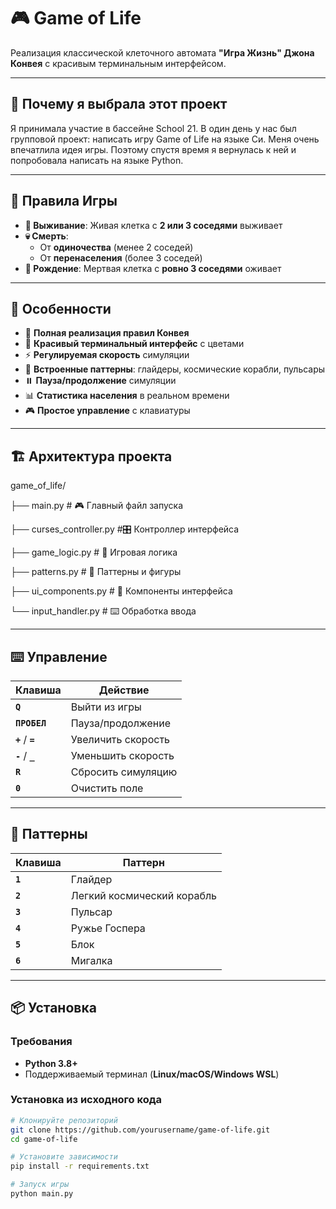 # 🎮 Game of Life

Реализация классической клеточного автомата **"Игра Жизнь" Джона Конвея** с красивым терминальным интерфейсом.

---

## 💫 Почему я выбрала этот проект

Я принимала участие в бассейне School 21. В один день у нас был групповой проект: написать игру Game of Life на языке Си.
Меня очень впечатлила идея игры. Поэтому спустя время я вернулась к ней и попробовала написать на языке Python.

---

## 🎯 Правила Игры

- **🎯 Выживание**: Живая клетка с **2 или 3 соседями** выживает
- **💀 Смерть**: 
  - От **одиночества** (менее 2 соседей)
  - От **перенаселения** (более 3 соседей)
- **🌟 Рождение**: Мертвая клетка с **ровно 3 соседями** оживает

---

## 🚀 Особенности

- 🎯 **Полная реализация правил Конвея**
- 🎨 **Красивый терминальный интерфейс** с цветами
- ⚡ **Регулируемая скорость** симуляции
- 🎪 **Встроенные паттерны**: глайдеры, космические корабли, пульсары
- ⏸️ **Пауза/продолжение** симуляции
- 📊 **Статистика населения** в реальном времени
- 🎮 **Простое управление** с клавиатуры

---

## 🏗️ Архитектура проекта

game_of_life/

├── main.py    # 🎮 Главный файл запуска

├── curses_controller.py #🎛️ Контроллер интерфейса

├── game_logic.py # 🧠 Игровая логика

├── patterns.py # 🎪 Паттерны и фигуры

├── ui_components.py # 🎨 Компоненты интерфейса

└── input_handler.py # ⌨️ Обработка ввода


---

## ⌨️ Управление

| Клавиша | Действие |
|---------|----------|
| **`Q`** | Выйти из игры |
| **`ПРОБЕЛ`** | Пауза/продолжение |
| **`+`** / **`=`** | Увеличить скорость |
| **`-`** / **`_`** | Уменьшить скорость |
| **`R`** | Сбросить симуляцию |
| **`0`** | Очистить поле |

---

## 🎪 Паттерны

| Клавиша | Паттерн |
|---------|---------|
| **`1`** | Глайдер |
| **`2`** | Легкий космический корабль |
| **`3`** | Пульсар |
| **`4`** | Ружье Госпера |
| **`5`** | Блок |
| **`6`** | Мигалка |

---

## 📦 Установка

### Требования
- **Python 3.8+**
- Поддерживаемый терминал (**Linux/macOS/Windows WSL**)

### Установка из исходного кода
```bash
# Клонируйте репозиторий
git clone https://github.com/yourusername/game-of-life.git
cd game-of-life

# Установите зависимости
pip install -r requirements.txt

# Запуск игры
python main.py


